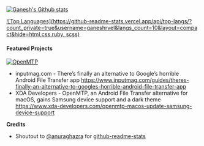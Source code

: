 [![Ganesh's Github stats](https://github-readme-stats.vercel.app/api?count_private=true&username=ganeshrvel&show_icons=true)](https://github.com/ganeshrvel)


[![Top Languages](https://github-readme-stats.vercel.app/api/top-langs/?count_private=true&username=ganeshrvel&langs_count=10&layout=compact&hide=html,css,ruby, scss)](https://github.com/ganeshrvel)


#### Featured Projects

[![OpenMTP](https://github-readme-stats.vercel.app/api/pin/?show_owner=true&username=ganeshrvel&repo=openmtp)](https://github.com/ganeshrvel/openmtp)

- inputmag.com - There’s finally an alternative to Google’s horrible Android File Transfer app https://www.inputmag.com/guides/theres-finally-an-alternative-to-googles-horrible-android-file-transfer-app
- XDA Developers - OpenMTP, an Android File Transfer alternative for macOS, gains Samsung device support and a dark theme https://www.xda-developers.com/openmtp-macos-update-samsung-device-support



**Credits**

- Shoutout to [@anuraghazra](https://github.com/anuraghazra "@anuraghazra") for [github-readme-stats](https://github.com/anuraghazra/github-readme-stats "github-readme-stats")

